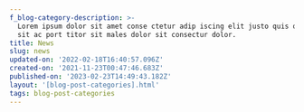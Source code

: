```yaml
---
f_blog-category-description: >-
  Lorem ipsum dolor sit amet conse ctetur adip iscing elit justo quis odio sit
  sit ac port titor sit males dolor sit consectur dolor.
title: News
slug: news
updated-on: '2022-02-18T16:40:57.096Z'
created-on: '2021-11-23T00:47:46.683Z'
published-on: '2023-02-23T14:49:43.182Z'
layout: '[blog-post-categories].html'
tags: blog-post-categories
---
```




